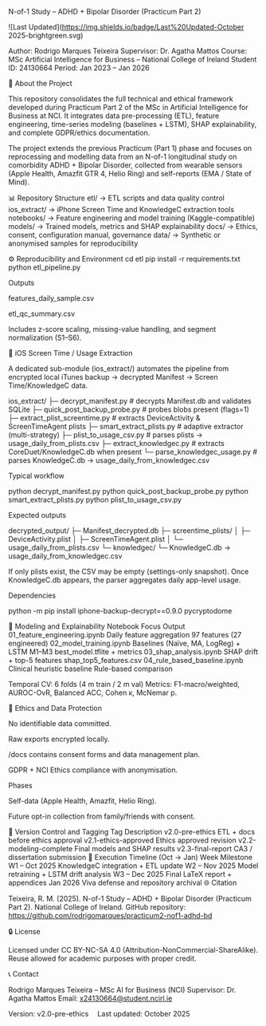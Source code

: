 N-of-1 Study – ADHD + Bipolar Disorder (Practicum Part 2)

![Last Updated](https://img.shields.io/badge/Last%20Updated-October 2025-brightgreen.svg)

Author: Rodrigo Marques Teixeira
Supervisor: Dr. Agatha Mattos
Course: MSc Artificial Intelligence for Business – National College of Ireland
Student ID: 24130664
Period: Jan 2023 – Jan 2026

📘 About the Project

This repository consolidates the full technical and ethical framework developed during Practicum Part 2 of the MSc in Artificial Intelligence for Business at NCI.
It integrates data pre-processing (ETL), feature engineering, time-series modeling (baselines + LSTM), SHAP explainability, and complete GDPR/ethics documentation.

The project extends the previous Practicum (Part 1) phase and focuses on reprocessing and modelling data from an N-of-1 longitudinal study on comorbidity ADHD + Bipolar Disorder, collected from wearable sensors (Apple Health, Amazfit GTR 4, Helio Ring) and self-reports (EMA / State of Mind).

📊 Repository Structure
etl/ → ETL scripts and data quality control
ios_extract/ → iPhone Screen Time and KnowledgeC extraction tools
notebooks/ → Feature engineering and model training (Kaggle-compatible)
models/ → Trained models, metrics and SHAP explainability
docs/ → Ethics, consent, configuration manual, governance
data/ → Synthetic or anonymised samples for reproducibility

⚙️ Reproducibility and Environment
cd etl
pip install -r requirements.txt
python etl_pipeline.py

Outputs

features_daily_sample.csv

etl_qc_summary.csv

Includes z-score scaling, missing-value handling, and segment normalization (S1–S6).

🧩 iOS Screen Time / Usage Extraction

A dedicated sub-module (ios_extract/) automates the pipeline from encrypted local iTunes backup → decrypted Manifest → Screen Time/KnowledgeC data.

ios_extract/
├─ decrypt_manifest.py # decrypts Manifest.db and validates SQLite
├─ quick_post_backup_probe.py # probes blobs present (flags=1)
├─ extract_plist_screentime.py # extracts DeviceActivity & ScreenTimeAgent plists
├─ smart_extract_plists.py # adaptive extractor (multi-strategy)
├─ plist_to_usage_csv.py # parses plists → usage_daily_from_plists.csv
├─ extract_knowledgec.py # extracts CoreDuet/KnowledgeC.db when present
└─ parse_knowledgec_usage.py # parses KnowledgeC.db → usage_daily_from_knowledgec.csv

Typical workflow

python decrypt_manifest.py
python quick_post_backup_probe.py
python smart_extract_plists.py
python plist_to_usage_csv.py

Expected outputs

decrypted_output/
├─ Manifest_decrypted.db
├─ screentime_plists/
│ ├─ DeviceActivity.plist
│ ├─ ScreenTimeAgent.plist
│ └─ usage_daily_from_plists.csv
└─ knowledgec/
└─ KnowledgeC.db → usage_daily_from_knowledgec.csv

If only plists exist, the CSV may be empty (settings-only snapshot).
Once KnowledgeC.db appears, the parser aggregates daily app-level usage.

Dependencies

python -m pip install iphone-backup-decrypt==0.9.0 pycryptodome

🔷 Modeling and Explainability
Notebook Focus Output
01_feature_engineering.ipynb Daily feature aggregation 97 features (27 engineered)
02_model_training.ipynb Baselines (Naïve, MA, LogReg) + LSTM M1–M3 best_model.tflite + metrics
03_shap_analysis.ipynb SHAP drift + top-5 features shap_top5_features.csv
04_rule_based_baseline.ipynb Clinical heuristic baseline Rule-based comparison

Temporal CV: 6 folds (4 m train / 2 m val)
Metrics: F1-macro/weighted, AUROC-OvR, Balanced ACC, Cohen κ, McNemar p.

🧠 Ethics and Data Protection

No identifiable data committed.

Raw exports encrypted locally.

/docs contains consent forms and data management plan.

GDPR + NCI Ethics compliance with anonymisation.

Phases

Self-data (Apple Health, Amazfit, Helio Ring).

Future opt-in collection from family/friends with consent.

🧮 Version Control and Tagging
Tag Description
v2.0-pre-ethics ETL + docs before ethics approval
v2.1-ethics-approved Ethics approved revision
v2.2-modeling-complete Final models and SHAP results
v2.3-final-report CA3 / dissertation submission
🧭 Execution Timeline (Oct → Jan)
Week Milestone
W1 – Oct 2025 KnowledgeC integration + ETL update
W2 – Nov 2025 Model retraining + LSTM drift analysis
W3 – Dec 2025 Final LaTeX report + appendices
Jan 2026 Viva defense and repository archival
🌐 Citation

Teixeira, R. M. (2025). N-of-1 Study – ADHD + Bipolar Disorder (Practicum Part 2).
National College of Ireland. GitHub repository: https://github.com/rodrigomarques/practicum2-nof1-adhd-bd

🔒 License

Licensed under CC BY-NC-SA 4.0 (Attribution-NonCommercial-ShareAlike).
Reuse allowed for academic purposes with proper credit.

📞 Contact

Rodrigo Marques Teixeira – MSc AI for Business (NCI)
Supervisor: Dr. Agatha Mattos
Email: x24130664@student.ncirl.ie

Version: v2.0-pre-ethics  Last updated: October 2025
